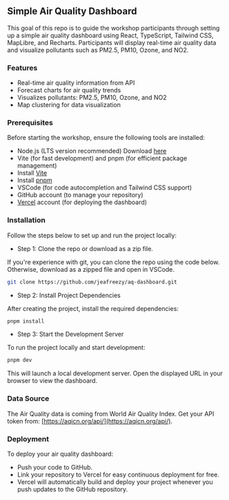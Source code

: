 ## Simple Air Quality Dashboard

This goal of this repo is to guide the workshop participants through setting up a simple air quality dashboard using React, TypeScript, Tailwind CSS, MapLibre, and Recharts. Participants will display real-time air quality data and visualize pollutants such as PM2.5, PM10, Ozone, and NO2.

### Features

- Real-time air quality information from API
- Forecast charts for air quality trends
- Visualizes pollutants: PM2.5, PM10, Ozone, and NO2
- Map clustering for data visualization


### Prerequisites

Before starting the workshop, ensure the following tools are installed:

- Node.js (LTS version recommended) Download [here](https://nodejs.org/en)
- Vite (for fast development) and pnpm (for efficient package management)
- Install [Vite](https://vite.dev/)
- Install [pnpm](https://pnpm.io/)
- VSCode (for code autocompletion and Tailwind CSS support)
- GitHub account (to manage your repository)
- [Vercel](https://vercel.com/) account (for deploying the dashboard)

### Installation
Follow the steps below to set up and run the project locally:

- Step 1: Clone the repo or download as a zip file.

If you're experience with git, you can clone the repo using the code below. Otherwise, download as a zipped file and open in VSCode.

```bash
git clone https://github.com/jeafreezy/aq-dashboard.git
```

- Step 2: Install Project Dependencies

After creating the project, install the required dependencies:

```bash
pnpm install
```

- Step 3: Start the Development Server

To run the project locally and start development:

```bash
pnpm dev
```

This will launch a local development server. Open the displayed URL in your browser to view the dashboard.

### Data Source

The Air Quality data is coming from World Air Quality Index.
Get your API token from: [https://aqicn.org/api/](https://aqicn.org/api/).

### Deployment

To deploy your air quality dashboard:

- Push your code to GitHub.
- Link your repository to Vercel for easy continuous deployment for free.
- Vercel will automatically build and deploy your project whenever you push updates to the GitHub repository.